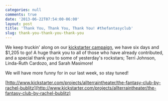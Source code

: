 ```yaml
---
categories: null
comments: true
date: '2013-06-22T07:54:00-06:00'
layout: post
title: 'Thank You, Thank You, Thank You! #thefantasyclub'
slug: thank-you-thank-you-thank-you
---
```


We keep truckin' along on our [kickstarter campaign](http://www.kickstarter.com/projects/allterraintheater/the-fantasy-club-by-rachel-bublitz), we have six days and $1,205 to go! A huge thank you to all of those who have already contributed, and a special thank you to some of yesterday's rockstars; Terri Johnson, Linda-Ruth Cardozo, and Sarah Masimore! 

We will have more funny for in our last week, so stay tuned!

[http://www.kickstarter.com/projects/allterraintheater/the-fantasy-club-by-rachel-bublitz](http://www.kickstarter.com/projects/allterraintheater/the-fantasy-club-by-rachel-bublitz)